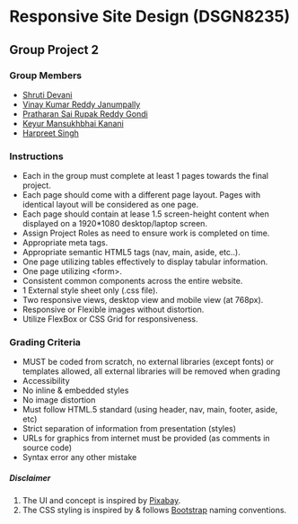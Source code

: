 # Responsive Site Design (DSGN8235)

## Group Project 2

### Group Members

- [Shruti Devani](https://github.com/Shrutidevani/)
- [Vinay Kumar Reddy Janumpally](https://github.com/vinayreddyj/)
- [Pratharan Sai Rupak Reddy Gondi](https://github.com/rupakreddy11/)
- [Keyur Mansukhbhai Kanani](https://github.com/Keyur24121999/)
- [Harpreet Singh](https://github.com/devhs89/)

### Instructions

- Each in the group must complete at least 1 pages towards the final project.
- Each page should come with a different page layout. Pages with identical layout will be considered as one page.
- Each page should contain at lease 1.5 screen-height content when displayed on a 1920*1080 desktop/laptop screen.
- Assign Project Roles as need to ensure work is completed on time.
- Appropriate meta tags.
- Appropriate semantic HTML5 tags (nav, main, aside, etc..).
- One page utilizing tables effectively to display tabular information.
- One page utilizing \<form\>.
- Consistent common components across the entire website.
- 1 External style sheet only (.css file).
- Two responsive views, desktop view and mobile view (at 768px).
- Responsive or Flexible images without distortion.
- Utilize FlexBox or CSS Grid for responsiveness.

### Grading Criteria

- MUST be coded from scratch, no external libraries (except fonts) or templates allowed, all external libraries will be
  removed when grading
- Accessibility
- No inline & embedded styles
- No image distortion
- Must follow HTML.5 standard (using header, nav, main, footer, aside, etc)
- Strict separation of information from presentation (styles)
- URLs for graphics from internet must be provided (as comments in source code)
- Syntax error any other mistake

##### Disclaimer

1. The UI and concept is inspired by [Pixabay](https://pixabay.com/).
2. The CSS styling is inspired by & follows [Bootstrap](https://getbootstrap.com/) naming conventions.